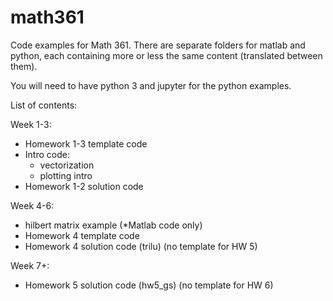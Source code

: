 # math361
Code examples for Math 361. There are separate folders for matlab and python, each containing more or less the same content (translated between them).

You will need to have python 3 and jupyter for the python examples.

List of contents:

Week 1-3:
- Homework 1-3 template code
- Intro code:
	- vectorization 
	- plotting intro
- Homework 1-2 solution code

Week 4-6:
- hilbert matrix example (*Matlab code only)
- Homework 4 template code
- Homework 4 solution code (trilu)
(no template for HW 5)

Week 7+:
- Homework 5 solution code (hw5_gs)
(no template for HW 6)
